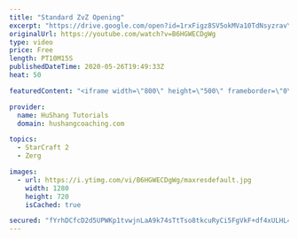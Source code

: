 ```yaml
---
title: "Standard ZvZ Opening"
excerpt: "https://drive.google.com/open?id=1rxFigz8SV5okMVa10TdNsyzravYgkTjE  Interested in lessons? Email Devon directly at hushangtutorials@outlook.com ------------------------------------------------------------------------------------------------------- Want to support HuShang Tutorials directly? Patreon is"
originalUrl: https://youtube.com/watch?v=B6HGWECDgWg
type: video
price: Free
length: PT10M15S
publishedDateTime: 2020-05-26T19:49:33Z
heat: 50

featuredContent: "<iframe width=\"800\" height=\"500\" frameborder=\"0\" src=\"https://www.youtube.com/embed/B6HGWECDgWg\" allow=\"accelerometer; autoplay; encrypted-media; gyroscope; picture-in-picture\" allowfullscreen></iframe>"

provider:
  name: HuShang Tutorials
  domain: hushangcoaching.com

topics:
  - StarCraft 2
  - Zerg

images:
  - url: https://i.ytimg.com/vi/B6HGWECDgWg/maxresdefault.jpg
    width: 1280
    height: 720
    isCached: true

secured: "fYrhDCfcD2d5UPWKp1tvwjnLaA9k74sTtTso8tkcuRyCi5FgVkF+df4xULHL4JjOYvF7n7AqcnR4fuD6UOQUjI+GLuqFMXKo/kr6xqvThOwh/3NJngEa2B1EsgaCu/tF6JlPj7X0x/UuxSuFEnYEgLB+DhMsd9fKi1uY14uxRJDg7t5U+ZDKFJ/+oQCo6mpwgzfnDm+p0K8+PMnOD3mew0XKA68Gs4SbOnhz8VCW3dUaJfA+JwJXaBITFiwiHIxHfuEFeg6pXAHHVcqcfzrsKDer7HWsfb6J7qp3lUsvhdpItvlnmKqumlsbaJBQ4v+SQ3FHZwFM8ZvgZJhz9GN1b0SLuxdQYvEXiPT6rtu3hrtE3lCYyKvkP7I9GLrlt8VzYtQU/gJmDUOHrjGXoHnkoSJSgJvoqTXiqT7m9heSbAA=;8UvZa28RKw6zBhFy4gTbbg=="
---
```


